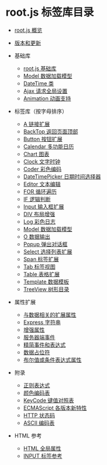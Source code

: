 # root.js 标签库目录

* [root.js 概览](/root.js/overview.md)
* [版本和更新](/root.js/version.md)

* 基础库
    + [root.js 基础库](/root.js/root.md)
    + [Model 数据加载模型](/root.js/model.md)
    + [DateTime 类](/root.js/datetime.md)
    + [Ajax 请求全局设置](/root.js/ajax.md)
    + [Animation 动画支持](/root.js/animation.md)

* 标签库（按字母排序）
    + [A 链接扩展](/root.js/anchor.md)
    + [BackTop 返回页面顶部](/root.js/backtop.md)
    + [Button 按钮扩展](/root.js/button.md)
    + [Calendar 多功能日历](/root.js/calendar.md)
    + [Chart 图表](/root.js/chart.md)
    + [Clock 文字时钟](/root.js/clock.md)
    + [Coder 彩色编码](/root.js/coder.md)
    + [DateTimePicker 日期时间选择器](/root.js/datetimepicker.md)
    + [Editor 文本编辑](/root.js/editor.js)
    + [FOR 循环遍历](/root.js/for.md)
    + [IF 逻辑判断](/root.js/if.md)
    + [Input 输入框扩展](/root.js/input.md)
    + [DIV 布局增强](/root.js/div.md)
    + [Log 彩色日志](/root.js/log.md)
    + [Model 数据加载模型](/root.js/model.md)
    + [O 数据输出](/root.js/o.md)
    + [Popup 弹出对话框](/root.js/popup.md)
    + [Select 选择列表扩展](/root.js/select.md)
    + [Span 标签扩展](/root.js/span.md)
    + [Tab 标签视图](/root.js/tab.md)
    + [Table 表格扩展](/root.js/table.md)
    + [Template 数据模板](/root.js/template.md)
    + [TreeView 树形目录](/root.js/treeview.md)

* 属性扩展
    + [与数据相关的扩展属性](/root.js/data.md)
    + [Express 字符串](/root.js/express.md)
    + [增强属性](/root.js/plus.md)
    + [服务器端事件](/root.js/server.md)
    + [精简事件和表达式](/root.js/event.md)
    + [数据占位符](/root.js/holder.md)
    + [布尔值或条件表达式属性](/root.js/boolean.md)  

* 附录
    + [正则表达式](/root.js/regex.md)
    + [颜色编码表](/root.js/colors.md)
    + [KeyCode 键值对照表](/root.js/keycodes.md)
    + [ECMAScript 各版本新特性](/root.js/es.md)
    + [HTTP 状态码](/root.js/http.md)
    + [ASCII 编码表](/root.js/ascii.md)

* HTML 参考
    + [HTML 全局属性](/root.js/html.md)
    + [INPUT 标签参考](/root.js/input-native.md)